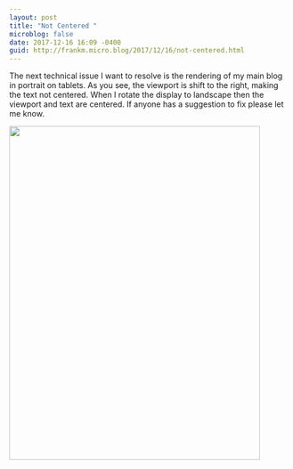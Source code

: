 ```yaml
---
layout: post
title: "Not Centered "
microblog: false
date: 2017-12-16 16:09 -0400
guid: http://frankm.micro.blog/2017/12/16/not-centered.html
---
```

The next technical issue I want to resolve is the rendering of my main blog in portrait on tablets. As you see, the viewport is shift to the right, making the text not centered. When I rotate the display to landscape then the viewport and text are centered. If anyone has a suggestion to fix please let me know. 

<img src="http://frankmcpherson.blog/uploads/2017/2bca1f58a1.jpg" width="450" height="600" />
